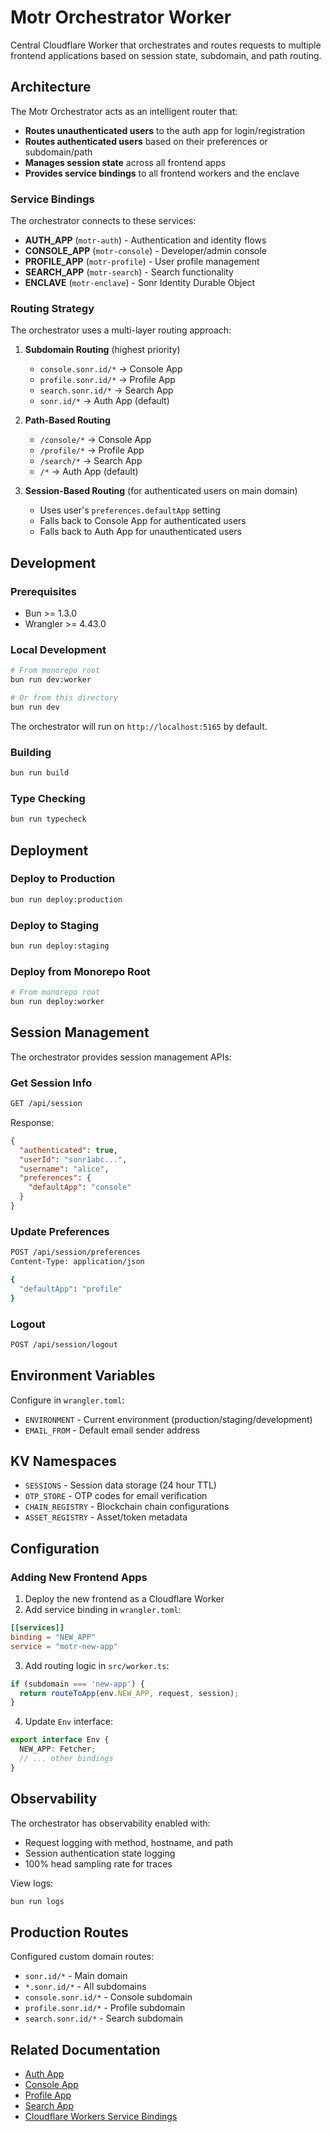 # Motr Orchestrator Worker

Central Cloudflare Worker that orchestrates and routes requests to multiple frontend applications based on session state, subdomain, and path routing.

## Architecture

The Motr Orchestrator acts as an intelligent router that:

- **Routes unauthenticated users** to the auth app for login/registration
- **Routes authenticated users** based on their preferences or subdomain/path
- **Manages session state** across all frontend apps
- **Provides service bindings** to all frontend workers and the enclave

### Service Bindings

The orchestrator connects to these services:

- **AUTH_APP** (`motr-auth`) - Authentication and identity flows
- **CONSOLE_APP** (`motr-console`) - Developer/admin console
- **PROFILE_APP** (`motr-profile`) - User profile management
- **SEARCH_APP** (`motr-search`) - Search functionality
- **ENCLAVE** (`motr-enclave`) - Sonr Identity Durable Object

### Routing Strategy

The orchestrator uses a multi-layer routing approach:

1. **Subdomain Routing** (highest priority)
   - `console.sonr.id/*` → Console App
   - `profile.sonr.id/*` → Profile App
   - `search.sonr.id/*` → Search App
   - `sonr.id/*` → Auth App (default)

2. **Path-Based Routing**
   - `/console/*` → Console App
   - `/profile/*` → Profile App
   - `/search/*` → Search App
   - `/*` → Auth App (default)

3. **Session-Based Routing** (for authenticated users on main domain)
   - Uses user's `preferences.defaultApp` setting
   - Falls back to Console App for authenticated users
   - Falls back to Auth App for unauthenticated users

## Development

### Prerequisites

- Bun >= 1.3.0
- Wrangler >= 4.43.0

### Local Development

```bash
# From monorepo root
bun run dev:worker

# Or from this directory
bun run dev
```

The orchestrator will run on `http://localhost:5165` by default.

### Building

```bash
bun run build
```

### Type Checking

```bash
bun run typecheck
```

## Deployment

### Deploy to Production

```bash
bun run deploy:production
```

### Deploy to Staging

```bash
bun run deploy:staging
```

### Deploy from Monorepo Root

```bash
# From monorepo root
bun run deploy:worker
```

## Session Management

The orchestrator provides session management APIs:

### Get Session Info

```bash
GET /api/session
```

Response:
```json
{
  "authenticated": true,
  "userId": "sonr1abc...",
  "username": "alice",
  "preferences": {
    "defaultApp": "console"
  }
}
```

### Update Preferences

```bash
POST /api/session/preferences
Content-Type: application/json

{
  "defaultApp": "profile"
}
```

### Logout

```bash
POST /api/session/logout
```

## Environment Variables

Configure in `wrangler.toml`:

- `ENVIRONMENT` - Current environment (production/staging/development)
- `EMAIL_FROM` - Default email sender address

## KV Namespaces

- `SESSIONS` - Session data storage (24 hour TTL)
- `OTP_STORE` - OTP codes for email verification
- `CHAIN_REGISTRY` - Blockchain chain configurations
- `ASSET_REGISTRY` - Asset/token metadata

## Configuration

### Adding New Frontend Apps

1. Deploy the new frontend as a Cloudflare Worker
2. Add service binding in `wrangler.toml`:

```toml
[[services]]
binding = "NEW_APP"
service = "motr-new-app"
```

3. Add routing logic in `src/worker.ts`:

```typescript
if (subdomain === 'new-app') {
  return routeToApp(env.NEW_APP, request, session);
}
```

4. Update `Env` interface:

```typescript
export interface Env {
  NEW_APP: Fetcher;
  // ... other bindings
}
```

## Observability

The orchestrator has observability enabled with:

- Request logging with method, hostname, and path
- Session authentication state logging
- 100% head sampling rate for traces

View logs:

```bash
bun run logs
```

## Production Routes

Configured custom domain routes:

- `sonr.id/*` - Main domain
- `*.sonr.id/*` - All subdomains
- `console.sonr.id/*` - Console subdomain
- `profile.sonr.id/*` - Profile subdomain
- `search.sonr.id/*` - Search subdomain

## Related Documentation

- [Auth App](../auth/README.md)
- [Console App](../console/README.md)
- [Profile App](../profile/README.md)
- [Search App](../search/README.md)
- [Cloudflare Workers Service Bindings](https://developers.cloudflare.com/workers/runtime-apis/bindings/service-bindings/)
